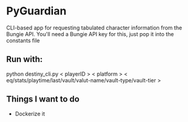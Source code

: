 # PyGuardian

CLI-based app for requesting tabulated character information from the Bungie API. You'll need a Bungie API key for this, just pop it into the constants file

## Run with:

python destiny_cli.py < playerID > < platform > < eq/stats/playtime/last/vault/valut-name/vault-type/vault-tier >

## Things I want to do

* Dockerize it
